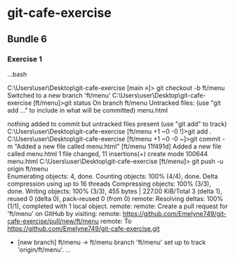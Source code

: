 # git-cafe-exercise
## Bundle 6
### Exercise 1

...bash

C:\Users\user\Desktop\git-cafe-exercise [main ≡]> git checkout -b ft/menu
Switched to a new branch 'ft/menu'
C:\Users\user\Desktop\git-cafe-exercise [ft/menu]>git status
On branch ft/menu
Untracked files:
  (use "git add <file>..." to include in what will be committed)
        menu.html

nothing added to commit but untracked files present (use "git add" to track)
C:\Users\user\Desktop\git-cafe-exercise [ft/menu +1 ~0 -0 !]>git add .
C:\Users\user\Desktop\git-cafe-exercise [ft/menu +1 ~0 -0 ~]>git commit -m "Added a new file called menu.html"
[ft/menu 11f491d] Added a new file called menu.html
 1 file changed, 11 insertions(+)
 create mode 100644 menu.html
C:\Users\user\Desktop\git-cafe-exercise [ft/menu]> git push -u origin ft/menu                
Enumerating objects: 4, done.
Counting objects: 100% (4/4), done.
Delta compression using up to 16 threads
Compressing objects: 100% (3/3), done.
Writing objects: 100% (3/3), 455 bytes | 227.00 KiB/Total 3 (delta 1), reused 0 (delta 0), pack-reused 0 (from 0)
remote: Resolving deltas: 100% (1/1), completed with 1 local object.
remote:
remote: Create a pull request for 'ft/menu' on GitHub by visiting:
remote:      https://github.com/Emelyne749/git-cafe-exercise/pull/new/ft/menu
remote:
To https://github.com/Emelyne749/git-cafe-exercise.git
 * [new branch]      ft/menu -> ft/menu
branch 'ft/menu' set up to track 'origin/ft/menu'.
... 